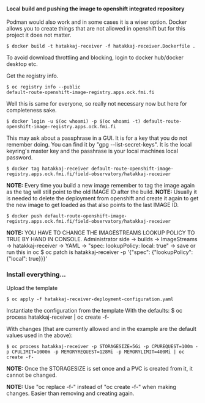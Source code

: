 #### Local build and pushing the image to openshift integrated repository

Podman would also work and in some cases it is a wiser option. 
Docker allows you to create things that are not allowed in openshift but for this project it does not matter.

    $ docker build -t hatakkaj-receiver -f hatakkaj-receiver.Dockerfile . 
To avoid download throttling and blocking, login to docker hub/docker desktop etc. 

Get the registry info.

    $ oc registry info --public
    default-route-openshift-image-registry.apps.ock.fmi.fi

Well this is same for everyone, so really not necessary now but here for completeness sake.

    $ docker login -u $(oc whoami) -p $(oc whoami -t) default-route-openshift-image-registry.apps.ock.fmi.fi

This may ask about a passphrase in a GUI. It is for a key that you do not remember doing. 
You can find it by "gpg --list-secret-keys". 
It is the local keyring's master key and the passhrase is your local machines local password.

    $ docker tag hatakkaj-receiver default-route-openshift-image-registry.apps.ock.fmi.fi/field-observatory/hatakkaj-receiver

**NOTE:** Every time you build a new image remember to tag the image again as the tag will still point to the old IMAGE ID after the build.
**NOTE:** Usually it is needed to delete the deployment from openshift and create it again to get the new image to get loaded as that also points to the last IMAGE ID.

    $ docker push default-route-openshift-image-registry.apps.ock.fmi.fi/field-observatory/hatakkaj-receiver

**NOTE:** YOU HAVE TO CHANGE THE IMAGESTREAMS LOOKUP POLICY TO TRUE BY HAND IN CONSOLE.
Administrator side -> builds -> ImageStreams -> hatakkaj-receiver -> YAML -> "spec: lookupPolicy: local: true" -> save
or run this in oc
    $ oc patch is hatakkaj-receiver -p '{"spec": {"lookupPolicy": {"local": true}}}'

### Install everything...

Upload the template

    $ oc apply -f hatakkaj-receiver-deployment-configuration.yaml

Instantiate the configuration from the template
With the defaults: 
    $ oc process hatakkaj-receiver | oc create -f-

With changes (that are currently allowed and in the example are the default values used in the above):

    $ oc process hatakkaj-receiver -p STORAGESIZE=5Gi -p CPUREQUEST=100m -p CPULIMIT=1000m -p MEMORYREQUEST=128Mi -p MEMORYLIMIT=400Mi | oc create -f-

**NOTE:** Once the STORAGESIZE is set once and a PVC is created from it, it cannot be changed.

**NOTE:** Use "oc replace -f-" instead of "oc create -f-" when making changes. Easier than removing and creating again.

